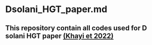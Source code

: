 # Dsolani_HGT_paper.md
## This repository contain all codes used for D solani HGT paper [(Khayi et 2022)](https://www.mdpi.com/2076-2607/10/11/2254)
